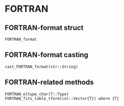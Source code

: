 # FORTRAN

## FORTRAN-format struct 

```@docs
FORTRAN_format
```

## FORTRAN-format casting

```@docs
cast_FORTRAN_format(str::String)
```

## FORTRAN-related methods

```@docs
FORTRAN_eltype_char(T::Type)
FORTRAN_fits_table_tform(col::Vector{T}) where {T}
```